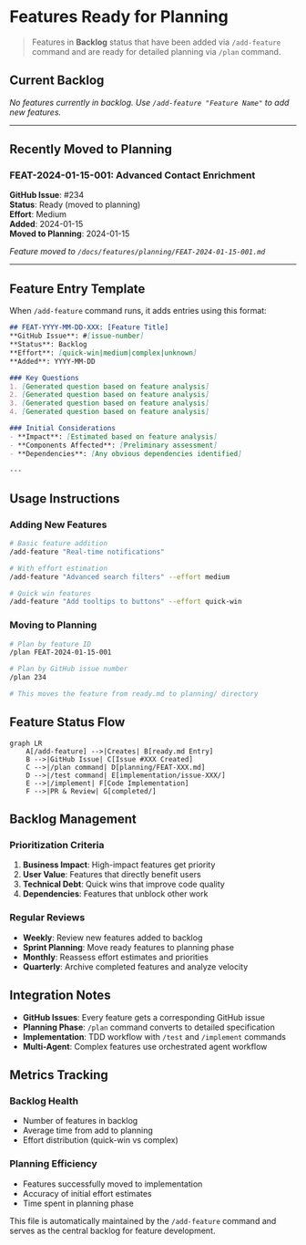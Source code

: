 # Features Ready for Planning

> Features in **Backlog** status that have been added via `/add-feature` command and are ready for detailed planning via `/plan` command.

## Current Backlog

*No features currently in backlog. Use `/add-feature "Feature Name"` to add new features.*

---

## Recently Moved to Planning

### FEAT-2024-01-15-001: Advanced Contact Enrichment
**GitHub Issue**: #234  
**Status**: Ready (moved to planning)  
**Effort**: Medium  
**Added**: 2024-01-15  
**Moved to Planning**: 2024-01-15  

*Feature moved to `/docs/features/planning/FEAT-2024-01-15-001.md`*

---

## Feature Entry Template

When `/add-feature` command runs, it adds entries using this format:

```markdown
## FEAT-YYYY-MM-DD-XXX: [Feature Title]
**GitHub Issue**: #[issue-number]  
**Status**: Backlog  
**Effort**: [quick-win|medium|complex|unknown]  
**Added**: YYYY-MM-DD  

### Key Questions
1. [Generated question based on feature analysis]
2. [Generated question based on feature analysis]
3. [Generated question based on feature analysis]
4. [Generated question based on feature analysis]

### Initial Considerations
- **Impact**: [Estimated based on feature analysis]
- **Components Affected**: [Preliminary assessment]
- **Dependencies**: [Any obvious dependencies identified]

---
```

## Usage Instructions

### Adding New Features
```bash
# Basic feature addition
/add-feature "Real-time notifications"

# With effort estimation
/add-feature "Advanced search filters" --effort medium

# Quick win features
/add-feature "Add tooltips to buttons" --effort quick-win
```

### Moving to Planning
```bash
# Plan by feature ID
/plan FEAT-2024-01-15-001

# Plan by GitHub issue number
/plan 234

# This moves the feature from ready.md to planning/ directory
```

## Feature Status Flow

```mermaid
graph LR
    A[/add-feature] -->|Creates| B[ready.md Entry]
    B -->|GitHub Issue| C[Issue #XXX Created]
    C -->|/plan command| D[planning/FEAT-XXX.md]
    D -->|/test command| E[implementation/issue-XXX/]
    E -->|/implement| F[Code Implementation]
    F -->|PR & Review| G[completed/]
```

## Backlog Management

### Prioritization Criteria
1. **Business Impact**: High-impact features get priority
2. **User Value**: Features that directly benefit users
3. **Technical Debt**: Quick wins that improve code quality
4. **Dependencies**: Features that unblock other work

### Regular Reviews
- **Weekly**: Review new features added to backlog
- **Sprint Planning**: Move ready features to planning phase
- **Monthly**: Reassess effort estimates and priorities
- **Quarterly**: Archive completed features and analyze velocity

## Integration Notes

- **GitHub Issues**: Every feature gets a corresponding GitHub issue
- **Planning Phase**: `/plan` command converts to detailed specification
- **Implementation**: TDD workflow with `/test` and `/implement` commands
- **Multi-Agent**: Complex features use orchestrated agent workflow

## Metrics Tracking

### Backlog Health
- Number of features in backlog
- Average time from add to planning
- Effort distribution (quick-win vs complex)

### Planning Efficiency
- Features successfully moved to implementation
- Accuracy of initial effort estimates
- Time spent in planning phase

This file is automatically maintained by the `/add-feature` command and serves as the central backlog for feature development.